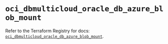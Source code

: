# `oci_dbmulticloud_oracle_db_azure_blob_mount`

Refer to the Terraform Registry for docs: [`oci_dbmulticloud_oracle_db_azure_blob_mount`](https://registry.terraform.io/providers/oracle/oci/7.19.0/docs/resources/dbmulticloud_oracle_db_azure_blob_mount).
